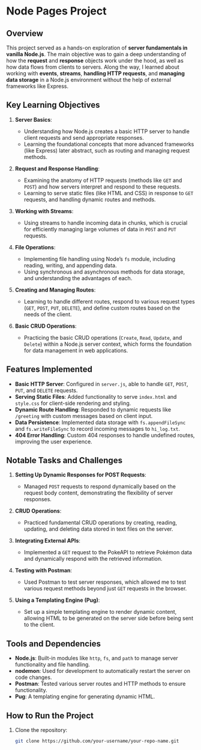 # Node Pages Project

## Overview

This project served as a hands-on exploration of **server fundamentals in vanilla Node.js**. The main objective was to gain a deep understanding of how the **request** and **response** objects work under the hood, as well as how data flows from clients to servers. Along the way, I learned about working with **events**, **streams**, **handling HTTP requests**, and **managing data storage** in a Node.js environment without the help of external frameworks like Express.

## Key Learning Objectives

1. **Server Basics**:
   - Understanding how Node.js creates a basic HTTP server to handle client requests and send appropriate responses.
   - Learning the foundational concepts that more advanced frameworks (like Express) later abstract, such as routing and managing request methods.

2. **Request and Response Handling**:
   - Examining the anatomy of HTTP requests (methods like `GET` and `POST`) and how servers interpret and respond to these requests.
   - Learning to serve static files (like HTML and CSS) in response to `GET` requests, and handling dynamic routes and methods.

3. **Working with Streams**:
   - Using streams to handle incoming data in chunks, which is crucial for efficiently managing large volumes of data in `POST` and `PUT` requests.

4. **File Operations**:
   - Implementing file handling using Node’s `fs` module, including reading, writing, and appending data. 
   - Using synchronous and asynchronous methods for data storage, and understanding the advantages of each.

5. **Creating and Managing Routes**:
   - Learning to handle different routes, respond to various request types (`GET`, `POST`, `PUT`, `DELETE`), and define custom routes based on the needs of the client.

6. **Basic CRUD Operations**:
   - Practicing the basic CRUD operations (`Create`, `Read`, `Update`, and `Delete`) within a Node.js server context, which forms the foundation for data management in web applications.

## Features Implemented

- **Basic HTTP Server**: Configured in `server.js`, able to handle `GET`, `POST`, `PUT`, and `DELETE` requests.
- **Serving Static Files**: Added functionality to serve `index.html` and `style.css` for client-side rendering and styling.
- **Dynamic Route Handling**: Responded to dynamic requests like `/greeting` with custom messages based on client input.
- **Data Persistence**: Implemented data storage with `fs.appendFileSync` and `fs.writeFileSync` to record incoming messages to `hi_log.txt`.
- **404 Error Handling**: Custom 404 responses to handle undefined routes, improving the user experience.

## Notable Tasks and Challenges

1. **Setting Up Dynamic Responses for POST Requests**:
   - Managed `POST` requests to respond dynamically based on the request body content, demonstrating the flexibility of server responses.

2. **CRUD Operations**:
   - Practiced fundamental CRUD operations by creating, reading, updating, and deleting data stored in text files on the server.

3. **Integrating External APIs**:
   - Implemented a `GET` request to the PokeAPI to retrieve Pokémon data and dynamically respond with the retrieved information.

4. **Testing with Postman**:
   - Used Postman to test server responses, which allowed me to test various request methods beyond just `GET` requests in the browser.

5. **Using a Templating Engine (Pug)**:
   - Set up a simple templating engine to render dynamic content, allowing HTML to be generated on the server side before being sent to the client.

## Tools and Dependencies

- **Node.js**: Built-in modules like `http`, `fs`, and `path` to manage server functionality and file handling.
- **nodemon**: Used for development to automatically restart the server on code changes.
- **Postman**: Tested various server routes and HTTP methods to ensure functionality.
- **Pug**: A templating engine for generating dynamic HTML.

## How to Run the Project

1. Clone the repository:
   ```bash
   git clone https://github.com/your-username/your-repo-name.git

